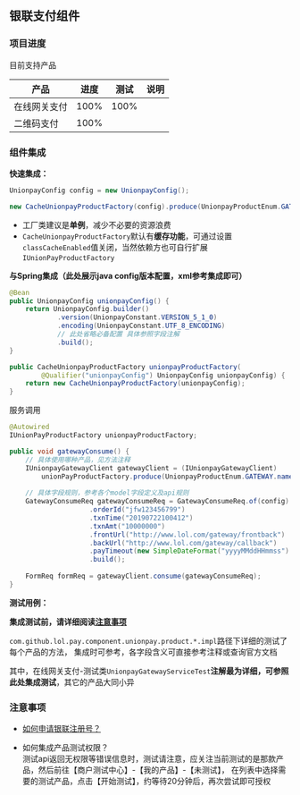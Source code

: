 ## 银联支付组件

### 项目进度

目前支持产品

|产品|进度|测试|说明|
|----|----|----|----|
|在线网关支付|100%|100%||
|二维码支付|100%|||

### 组件集成

**快速集成：**
```java
UnionpayConfig config = new UnionpayConfig();

new CacheUnionpayProductFactory(config).produce(UnionpayProductEnum.GATEWAY.name())
```

- 工厂类建议是**单例**，减少不必要的资源浪费
- `CacheUnionpayProductFactory`默认有**缓存功能**，可通过设置`classCacheEnabled`值关闭，当然依赖方也可自行扩展`IUnionPayProductFactory`

**与Spring集成（此处展示java config版本配置，xml参考集成即可）**
```java
@Bean
public UnionpayConfig unionpayConfig() {
    return UnionpayConfig.builder()
            .version(UnionpayConstant.VERSION_5_1_0)
            .encoding(UnionpayConstant.UTF_8_ENCODING)
            // 此处省略必备配置 具体参照字段注解
            .build();
}

public CacheUnionpayProductFactory unionpayProductFactory(
        @Qualifier("unionpayConfig") UnionpayConfig unionpayConfig) {
    return new CacheUnionpayProductFactory(unionpayConfig);
}
```

服务调用
```java
@Autowired
IUnionPayProductFactory unionpayProductFactory;

public void gatewayConsume() {
    // 具体使用哪种产品，见方法注释
    IUnionpayGatewayClient gatewayClient = (IUnionpayGatewayClient) 
        unionPayProductFactory.produce(UnionpayProductEnum.GATEWAY.name());
    
    // 具体字段规则，参考各个model字段定义及api规则
    GatewayConsumeReq gatewayConsumeReq = GatewayConsumeReq.of(config)
                    .orderId("jfw123456799")
                    .txnTime("20190722100412")
                    .txnAmt("10000000")
                    .frontUrl("http://www.lol.com/gateway/frontback")
                    .backUrl("http://www.lol.com/gateway/callback")
                    .payTimeout(new SimpleDateFormat("yyyyMMddHHmmss").format(new Date().getTime() + 15 * 60 * 1000))
                    .build();
    
    FormReq formReq = gatewayClient.consume(gatewayConsumeReq);
}
```


**测试用例：**  

**集成测试前，请详细阅读[注意事项](#注意事项)** 

 `com.github.lol.pay.component.unionpay.product.*.impl`路径下详细的测试了每个产品的方法，
集成时可参考，各字段含义可直接参考注释或查询官方文档

其中，在线网关支付-测试类`UnionpayGatewayServiceTest`**注解最为详细，可参照此处集成测试**，其它的产品大同小异

### 注意事项
- [如何申请银联注册号？](../../doc/支付/银联-测试账号申请.md)

- 如何集成产品测试权限？  
测试api返回无权限等错误信息时，测试请注意，应关注当前测试的是那款产品，然后前往【商户测试中心】-【我的产品】-【未测试】，
在列表中选择需要的测试产品，点击【开始测试】，约等待20分钟后，再次尝试即可授权